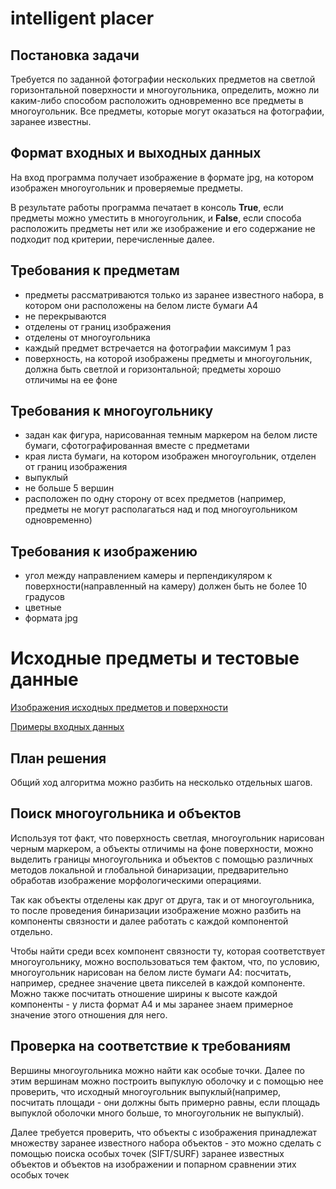 # intelligent placer
## Постановка задачи
Требуется по заданной фотографии нескольких предметов на светлой горизонтальной поверхности и многоугольника, определить, можно ли каким-либо способом расположить одновременно все предметы в многоугольник. Все предметы, которые могут оказаться на фотографии, заранее известны.


## Формат входных и выходных данных
На вход программа получает изображение в формате jpg, на котором изображен многоугольник и проверяемые предметы.

В результате работы программа печатает в консоль **True**, если предметы можно уместить в многоугольник, и **False**, если способа расположить предметы нет или же изображение и его содержание не подходит под критерии, перечисленные далее.

## Требования к предметам
+ предметы рассматриваются только из заранее известного набора, в котором они расположены на белом листе бумаги А4
+ не перекрываются 
+ отделены от границ изображения
+ отделены от многоугольника
+ каждый предмет встречается на фотографии максимум 1 раз
+ поверхность, на которой изображены предметы и многоугольник, должна быть светлой и горизонтальной; предметы хорошо отличимы на ее фоне 
## Требования к многоугольнику
+ задан как фигура, нарисованная темным маркером на белом листе бумаги, сфотографированная вместе с предметами
+ края листа бумаги, на котором изображен многоугольник, отделен от границ изображения
+ выпуклый
+ не больше 5 вершин
+ расположен по одну сторону от всех предметов (например, предметы не могут располагаться над и под многоугольником одновременно)

## Требования к изображению
+ угол между направлением камеры и перпендикуляром к поверхности(направленный на камеру) должен быть не более 10 градусов
+ цветные
+ формата jpg

# Исходные предметы и тестовые данные
[Изображения исходных предметов и поверхности](data/items_images)

[Примеры входных данных](data/test_images)

## План решения
Общий ход алгоритма можно разбить на несколько отдельных шагов.

## Поиск многоугольника и объектов
Используя тот факт, что поверхность светлая, многоугольник нарисован черным маркером, а объекты отличимы на фоне поверхности, можно выделить границы многоугольника и объектов с помощью различных методов локальной и глобальной бинаризации, предварительно обработав изображение морфологическими операциями.


Так как объекты отделены как друг от друга, так и от многоугольника, то после проведения бинаризации изображение можно разбить на компоненты связности и далее работать с каждой компонентой отдельно.


Чтобы найти среди всех компонент связности ту, которая соответствует многоугольнику, можно воспользоваться тем фактом, что, по условию, многоугольник нарисован на белом листе бумаги А4: посчитать, например, среднее значение цвета пикселей в каждой компоненте. Можно также посчитать отношение ширины к высоте каждой компоненты - у листа формат А4 и мы заранее знаем примерное значение этого отношения для него.

## Проверка на соответствие к требованиям
Вершины многоугольника можно найти как особые точки. Далее по этим вершинам можно построить выпуклую оболочку и с помощью нее проверить, что исходный многоугольник выпуклый(например, посчитать площади - они должны быть примерно равны, если площадь выпуклой оболочки много больше, то многоугольник не выпуклый).

Далее требуется проверить, что объекты с изображения принадлежат множеству заранее известного набора объектов - это можно сделать с помощью поиска особых точек (SIFT/SURF) заранее известных объектов и объектов на изображении и попарном сравнении этих особых точек

